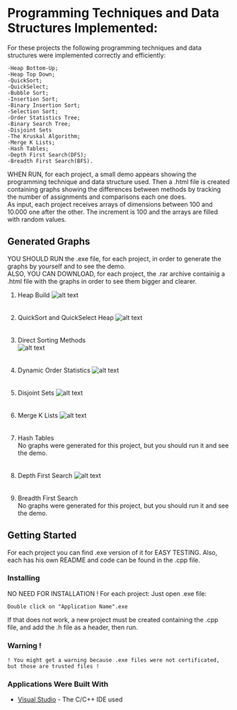 # Programming Techniques and Data Structures Implemented:
For these projects the following programming techniques and data structures were implemented correctly and efficiently:
```
-Heap Bottom-Up;
-Heap Top Down;
-QuickSort;
-QuickSelect;
-Bubble Sort;
-Insertion Sort;
-Binary Insertion Sort;
-Selection Sort;
-Order Statistics Tree;
-Binary Search Tree;
-Disjoint Sets
-The Kruskal Algorithm;
-Merge K Lists;
-Hash Tables;
-Depth First Search(DFS);
-Breadth First Search(BFS).
```
WHEN RUN, for each project, a small demo appears showing the programming technique and data structure used. Then a .html file is created containing graphs showing the differences between methods by tracking the number of assignments and comparisons each one does.<br/>
As input, each project receives arrays of dimensions between 100 and 10.000 one after the other. The increment is 100 and the arrays are filled with random values.

## Generated Graphs
YOU SHOULD RUN the .exe file, for each project, in order to generate the graphs by yourself and to see the demo.<br/>
ALSO, YOU CAN DOWNLOAD, for each project, the .rar archive containig a .html file with the graphs in order to see them bigger and clearer.
1. Heap Build
![alt text](https://github.com/DanutGavrus/Photos/blob/master/1.%20Heap%20Build.png)<br/><br/><br/>
2. QuickSort and QuickSelect Heap
![alt text](https://github.com/DanutGavrus/Photos/blob/master/2.%20QuickSort%20and%20QuickSelect%20Heap.png)<br/><br/><br/>
3. Direct Sorting Methods<br/>
![alt text](https://github.com/DanutGavrus/Photos/blob/master/3.%20Direct%20Sorting%20Methods.png)<br/><br/><br/>
4. Dynamic Order Statistics
![alt text](https://github.com/DanutGavrus/Photos/blob/master/4.%20Dynamic%20Order%20Statistics.png)<br/><br/><br/>
5. Disjoint Sets
![alt text](https://github.com/DanutGavrus/Photos/blob/master/5.%20Disjoint%20Sets.png)<br/><br/><br/>
6. Merge K Lists
![alt text](https://github.com/DanutGavrus/Photos/blob/master/6.%20Merge%20K%20Lists.png)<br/><br/><br/>
7. Hash Tables<br/>
No graphs were generated for this project, but you should run it and see the demo.<br/><br/><br/>
8. Depth First Search
![alt text](https://github.com/DanutGavrus/Photos/blob/master/8.%20Depth%20First%20Search.png)<br/><br/><br/>
9. Breadth First Search<br/>
No graphs were generated for this project, but you should run it and see the demo.

## Getting Started
For each project you can find .exe version of it for EASY TESTING. Also, each has his own README and code can be found in the .cpp file.

### Installing
NO NEED FOR INSTALLATION ! For each project:
Just open .exe file:
```
Double click on "Application Name".exe
```
If that does not work, a new project must be created containing the .cpp file, and add the .h file as a header, then run.

### Warning !
```
! You might get a warning because .exe files were not certificated, but those are trusted files !
```

### Applications Were Built With
* [Visual Studio](https://visualstudio.microsoft.com/) - The C/C++ IDE used 